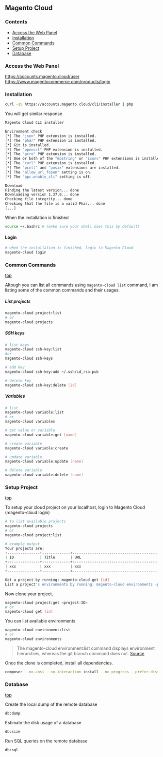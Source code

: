 ## Magento Cloud

### Contents
- [Access the Web Panel](#access-the-web-panel)
- [Installation](#installation)
- [Common Commands](#common-commands)
- [Setup Project](#setup-project)
- [Database](#database)

### Access the Web Panel
https://accounts.magento.cloud/user
https://www.magentocommerce.com/products/login

### Installation
```bash
curl -sS https://accounts.magento.cloud/cli/installer | php
```
You will get similar response

```bash
Magento Cloud CLI installer

Environment check
[*] The "json" PHP extension is installed.
[*] The "phar" PHP extension is installed.
[*] Git is installed.
[*] The "openssl" PHP extension is installed.
[*] The "pcre" PHP extension is installed.
[*] One or both of the "mbstring" or "iconv" PHP extensions is installed.
[*] The "curl" PHP extension is installed.
[*] The "pcntl" and "posix" extensions are installed.
[*] The "allow_url_fopen" setting is on.
[*] The "apc.enable_cli" setting is off.

Download
Finding the latest version... done
Downloading version 1.37.0... done
Checking file integrity... done
Checking that the file is a valid Phar... done
[...]
```
When  the installation is finished
```bash
source ~/.bashrc # (make sure your shell does this by default)
```
#### Login
```bash
# when the installation is finished, login to Magento Cloud
magento-cloud login
```

### Common Commands
[top](#contents)   

Altough you can list all commands using `magento-cloud list` command, I am listing some of the common commands and their usages.
##### List projects
```bash
magento-cloud project:list
# or
magento-cloud projects
```

##### SSH keys
```bash
# list keys
magento-cloud ssh-key:list 
#or
magento-cloud ssh-keys

# add key
magento-cloud ssh-key:add ~/.ssh/id_rsa.pub

# delete key
magento-cloud ssh-key:delete [id]
```

##### Variables
```bash
# list
magento-cloud variable:list
# or
magento-cloud variables

# get value or variable
magento-cloud variable:get [name]

# create variable
magento-cloud variable:create

# update variable
magento-cloud variable:update [name]

# delete variable
magento-cloud variable:delete [name]
```

### Setup Project
[top](#contents)   

To setup your cloud project on your localhost, login to Magento Cloud (magento-cloud login) 

```bash
# to list available projects
magento-cloud projects
# or
magento-cloud project:list

# example output
Your projects are: 
+---------------+-------------+------------------------------------------------+
| ID            | Title       | URL                                            |
+---------------+-------------+------------------------------------------------+
| xxx           | xxx         | xxx                                            |
+---------------+-------------+------------------------------------------------+

Get a project by running: magento-cloud get [id]
List a project's environments by running: magento-cloud environments -p [id]
```

Now clone your project, 

```bash
magento-cloud project:get <project-ID>
# or
magento-cloud get [id]
```

You can list available environments
```bash
magento-cloud environment:list
# or 
magento-cloud environments
```
> The magento-cloud environment:list command displays environment hierarchies, whereas the git branch command does not. [Source][1]

Once the clone is completed, install all dependencies.

```bash
composer --no-ansi --no-interaction install --no-progress --prefer-dist --optimize-autoloader
```

### Database
[top](#contents)

Create the local dump of the remote database
```bash
db:dump
```

Estimate the disk usage of a database
```bash
db:size
```

Run SQL queries on the remote database
```bash
db:sql
```

[1]: https://devdocs.magento.com/cloud/before/before-setup-env-2_clone.html